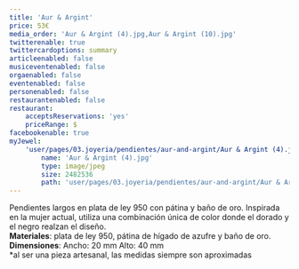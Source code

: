 ```yaml
---
title: 'Aur & Argint'
price: 53€
media_order: 'Aur & Argint (4).jpg,Aur & Argint (10).jpg'
twitterenable: true
twittercardoptions: summary
articleenabled: false
musiceventenabled: false
orgaenabled: false
eventenabled: false
personenabled: false
restaurantenabled: false
restaurant:
    acceptsReservations: 'yes'
    priceRange: $
facebookenable: true
myJewel:
    'user/pages/03.joyeria/pendientes/aur-and-argint/Aur & Argint (4).jpg':
        name: 'Aur & Argint (4).jpg'
        type: image/jpeg
        size: 2482536
        path: 'user/pages/03.joyeria/pendientes/aur-and-argint/Aur & Argint (4).jpg'
---
```


Pendientes largos en plata de ley 950 con pátina y baño de oro.
Inspirada en la mujer actual, utiliza una combinación única de color donde el dorado y el negro realzan el diseño.</br>
**Materiales**: plata de ley 950, pátina de hígado de azufre y baño de oro.</br>
**Dimensiones**: Ancho: 20 mm Alto: 40 mm</br>
*al ser una pieza artesanal, las medidas siempre son aproximadas